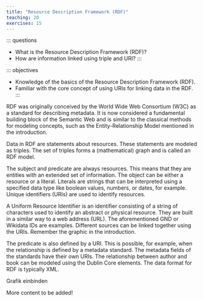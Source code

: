```yaml
---
title: "Resource Description Framework (RDF)"
teaching: 20
exercises: 15
---
```


::: questions 

- What is the Resource Description Framework (RDF)?
- How are information linked using triple and URI? 
:::

::: objectives

- Knowledge of the basics of the Resource Description Framework (RDF).
- Familiar with the core concept of using URIs for linking data in the RDF. 
:::


RDF was originally conceived by the World Wide Web Consortium (W3C) as a standard for describing metadata. 
It is now considered a fundamental building block of the Semantic Web and is similar to the classical methods 
for modeling concepts, such as the Entity-Relationship Model mentioned in the introduction.

Data in RDF are statements about resources. These statements are modeled as triples. The set of triples forms a 
(mathematical) graph and is called an RDF model. 

The subject and predicate are always resources. This means that they are entities with an extended set of information. The object can be either a resource or a literal. Literals are strings that can be interpreted using a specified data type like boolean values, numbers, or dates, for example. Unique identifiers (URIs) are used to identify resources. 

A Uniform Resource Identifier is an identifier consisting of a string of characters used to identify an abstract or physical resource. They are built in a similar way to a web address (URL). The aforementioned GND or Wikidata IDs are examples. Different sources can be linked together using the URIs. Remember the graphic in the introduction. 

The predicate is also defined by a URI. This is possible, for example, when the relationship is defined by a metadata 
standard. The metadata fields of the standards have their own URIs. The relationship between author and book can be 
modeled using the Dublin Core elements. The data format for RDF is typically XML. 

Grafik einbinden

More content to be added!
